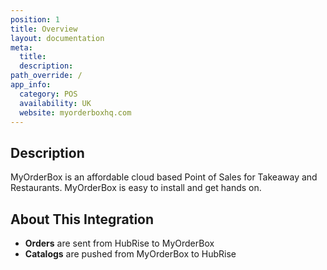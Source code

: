 ```yaml
---
position: 1
title: Overview
layout: documentation
meta:
  title:
  description:
path_override: /
app_info:
  category: POS
  availability: UK
  website: myorderboxhq.com
---
```


## Description

MyOrderBox is an affordable cloud based Point of Sales for Takeaway and Restaurants. MyOrderBox is easy to install and get hands on.

## About This Integration

- **Orders** are sent from HubRise to MyOrderBox
- **Catalogs** are pushed from MyOrderBox to HubRise
